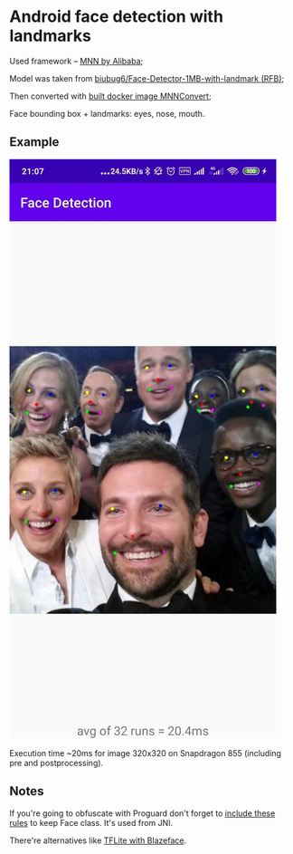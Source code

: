 # Android face detection with landmarks

Used framework – [MNN by Alibaba](https://github.com/alibaba/MNN);

Model was taken from [biubug6/Face-Detector-1MB-with-landmark (RFB)](github.com/biubug6/Face-Detector-1MB-with-landmark);

Then converted with [built docker image MNNConvert](https://github.com/gordinmitya/docker_that_framework/tree/master/mnn);

Face bounding box + landmarks: eyes, nose, mouth.

## Example
![example](./img/screenshot.jpg)

Execution time ~20ms for image 320x320 on Snapdragon 855 (including pre and postprocessing).

## Notes

If you're going to obfuscate with Proguard don't forget to [include these rules](./app/proguard-rules.pro) to keep Face class. It's used from JNI.

There're alternatives like [TFLite with Blazeface](https://github.com/google/mediapipe).